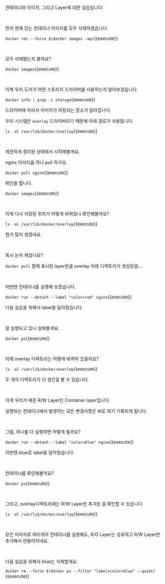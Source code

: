 컨테이너와 이미지, 그리고 Layer에 대한 실습입니다.

​     

먼저 현재 있는 컨테이너 이미지를 모두 삭제하겠습니다.

`docker rmi --force $(docker images -aq)`{{execute}}

​     

모두 삭제됐는지 볼까요?

`docker images`{{execute}}

​     

이제 우리 도커가 어떤 스토리지 드라이버를 사용하는지 알아보겠습니다.

`docker info | grep -i storage`{{execute}}

드라이버에 따라서 이미지가 저장되는 장소가 달라집니다.

우리 시스템은 `overlay` 드라이버이기 때문에 아래 경로가 사용됩니다.

`ls -al /var/lib/docker/overlay`{{execute}}

​     

깨끗하게 정리된 상태에서 시작해볼게요.

nginx 이미지를 하나 pull 하구요.

`docker pull nginx`{{execute}}

확인을 합니다.

`docker images`{{execute}}

​     

이제 다시 저장된 위치가 어떻게 바뀌었나 확인해볼까요?

`ls -al /var/lib/docker/overlay`{{execute}}

뭔가 많이 생겼네요.

​     

혹시 눈치 채셨나요?

`docker pull` 할때 표시된 layer만큼 overlay 아래 디렉토리가 생성된걸...

​     

이번엔 컨테이너를 실행해 보겠습니다.

`docker run --detach --label "color=red" nginx`{{execute}}

다음 실습을 위해서 label을 달아뒀습니다.

​     

잘 실행되고 있나 살펴볼게요.

`docker ps`{{execute}}

​     

이제 overlay 디렉토리는 어떻게 바뀌어 있을까요?

`ls -al /var/lib/docker/overlay`{{execute}}

두 개의 디렉토리가 더 생긴걸 볼 수 있습니다.

​      

이게 우리가 배운 R/W Layer인 Container layer입니다.

실행되는 컨테이너에서 발생하는 모든 변경사항은 바로 여기 기록되게 됩니다.

​     

그럼, 하나를 더 실행하면 어떻게 될까요?

`docker run --detach --label "color=blue" nginx`{{execute}}

이번엔 blue로 label을 달아뒀습니다.

​     

컨테이너를 확인해볼까요?

`docker ps`{{execute}}

​     

그리고, overlay디렉토리에는 R/W Layer만 추가된 걸 확인할 수 있습니다.

`ls -al /var/lib/docker/overlay`{{execute}}

​     

같은 이미지로 여러개의 컨테이너를 실행해도, R/O Layer는 공유하고 R/W Layer만 추가해서 만들어지네요.

​     

다음 실습을 위해서 blue는 삭제할게요.

`docker rm --force $(docker ps --filter "label=color=blue" --quiet)`{{execute}}
